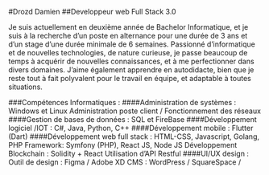 #Drozd Damien
##Developpeur web Full Stack 3.0

Je suis actuellement en deuxième année de Bachelor Informatique, et je suis à la recherche d’un poste en alternance pour une durée de 3 ans et d’un stage d’une durée minimale de 6 semaines.
Passionné d’informatique et de nouvelles technologies, de nature curieuse, je passe beaucoup de temps à acquérir de nouvelles connaissances, et à me perfectionner dans divers domaines. J’aime également apprendre en autodidacte, bien que je reste tout à fait polyvalent pour le travail en équipe, et adaptable à toutes situations.

###Compétences Informatiques :
####Administration de systèmes :
Windows et Linux
Administration poste client / Fonctionnement des réseaux
####Gestion de bases de données :
SQL et FireBase
####Développement logiciel /IOT :
C#, Java, Python, C++
####Développement mobile :
Flutter (Dart)
####Développement web full stack :
HTML-CSS, Javascript, Golang, PHP
Framework: Symfony (PHP), React JS, Node JS
Développement Blockchain : Solidity + React
Utilisation d’API Restful
####UI/UX design :
Outil de design : Figma / Adobe XD
CMS : WordPress / SquareSpace /



<!--
**DamienDrozd/DamienDrozd** is a ✨ _special_ ✨ repository because its `README.md` (this file) appears on your GitHub profile.

Here are some ideas to get you started:

- 🔭 I’m currently working on ...
- 🌱 I’m currently learning ...
- 👯 I’m looking to collaborate on ...
- 🤔 I’m looking for help with ...
- 💬 Ask me about ...
- 📫 How to reach me: ...
- 😄 Pronouns: ...
- ⚡ Fun fact: ...
-->
